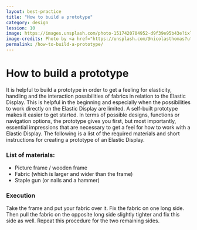 ```yaml
---
layout: best-practice
title: "How to build a prototype"
category: design
lession: 10
image: https://images.unsplash.com/photo-1517420704952-d9f39e95b43e?ixlib=rb-1.2.1&ixid=eyJhcHBfaWQiOjEyMDd9&auto=format&fit=crop&w=1950&q=80
image-credits: Photo by <a href="https://unsplash.com/@nicolasthomas?utm_source=unsplash&utm_medium=referral&utm_content=creditCopyText">Unsplash</a>
permalink: /how-to-build-a-prototype/
---
```


# How to build a prototype
It is helpful to build a prototype in order to get a feeling for elasticity, handling and the interaction possibilities of fabrics in relation to the Elastic Display. This is helpful in the beginning and especially when the possibilities to work directly on the Elastic Display are limited. A self-built prototype makes it easier to get started. In terms of possible designs, functions or navigation options, the prototype gives you first, but most importantly, essential impressions that are necessary to get a feel for how to work with a Elastic Display. The following is a list of the required materials and short instructions for creating a prototype of an Elastic Display.

### List of materials:
* Picture frame / wooden frame
* Fabric (which is larger and wider than the frame)
* Staple gun (or nails and a hammer)

### Execution  
Take the frame and put your fabric over it. Fix the fabric on one long side. Then pull the fabric on the opposite long side slightly tighter and fix this side as well. Repeat this procedure for the two remaining sides.




